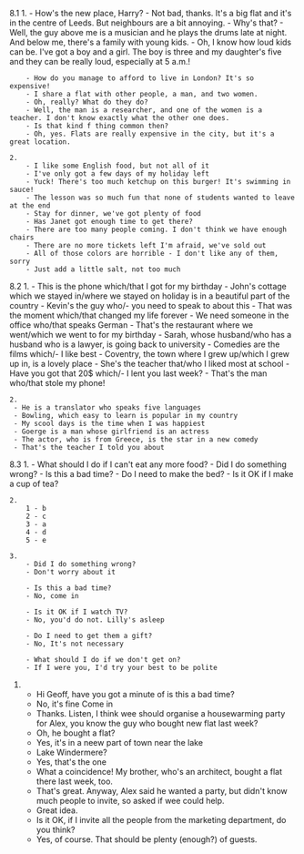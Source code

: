 8.1
    1. 
        - How's the new place, Harry?
        - Not bad, thanks. It's a big flat and it's in the centre of Leeds. But neighbours are a bit annoying.
        - Why's that?
        - Well, the guy above me is a musician and he plays the drums late at night. And below me, there's a family with young kids.
        - Oh, I know how loud kids can be. I've got a boy and a girl. The boy is three and my daughter's five and they can be really loud, especially at 5 a.m.!
        
        - How do you manage to afford to live in London? It's so expensive!
        - I share a flat with other people, a man, and two women.
        - Oh, really? What do they do?
        - Well, the man is a researcher, and one of the women is a teacher. I don't know exactly what the other one does.
        - Is that kind f thing common then?
        - Oh, yes. Flats are really expensive in the city, but it's a great location.

    2.
        - I like some English food, but not all of it
        - I've only got a few days of my holiday left
        - Yuck! There's too much ketchup on this burger! It's swimming in sauce!
        - The lesson was so much fun that none of students wanted to leave at the end
        - Stay for dinner, we've got plenty of food
        - Has Janet got enough time to get there?
        - There are too many people coming. I don't think we have enough chairs
        - There are no more tickets left I'm afraid, we've sold out
        - All of those colors are horrible - I don't like any of them, sorry
        - Just add a little salt, not too much

8.2
    1.
        - This is the phone which/that I got for my birthday
        - John's cottage which we stayed in/where we stayed on holiday is in a beautiful part of the country
        - Kevin's the guy who/- you need to speak to about this
        - That was the moment which/that changed my life forever
        - We need someone in the office who/that speaks German
        - That's the restaurant where we went/which we went to for my birthday
        - Sarah, whose husband/who has a husband who is a lawyer, is going back to university
        - Comedies are the films which/- I like best
        - Coventry, the town where I grew up/which I grew up in, is a lovely place
        - She's the teacher that/who I liked most at school
        - Have you got that 20$ which/- I lent you last week?
        - That's the man who/that stole my phone!

    2.
     - He is a translator who speaks five languages
     - Bowling, which easy to learn is popular in my country
     - My scool days is the time when I was happiest
     - Goerge is a man whose girlfriend is an actress
     - The actor, who is from Greece, is the star in a new comedy
     - That's the teacher I told you about

8.3
    1.
        - What should I do if I can't eat any more food?
        - Did I do something wrong?
        - Is this a bad time?
        - Do I need to make the bed?
        - Is it OK if I make a cup of tea?

    2.
        1 - b
        2 - c
        3 - a
        4 - d
        5 - e

    3.
        - Did I do something wrong?
        - Don't worry about it

        - Is this a bad time?
        - No, come in

        - Is it OK if I watch TV?
        - No, you'd do not. Lilly's asleep

        - Do I need to get them a gift?
        - No, It's not necessary

        - What should I do if we don't get on?
        - If I were you, I'd try your best to be polite

1.
    - Hi Geoff, have you got a minute of is this a bad time?
    - No, it's fine Come in
    - Thanks. Listen, I think wee should organise a housewarming party for Alex, you know the guy who bought new flat last week?
    - Oh, he bought a flat?
    - Yes, it's in a neew part of town near the lake
    - Lake Windermere?
    - Yes, that's the one
    - What a coincidence! My brother, who's an architect, bought a flat there last week, too.
    - That's great. Anyway, Alex said he wanted a party, but didn't know much people to invite, so asked if wee could help.
    - Great idea.
    - Is it OK, if I invite all the people from the marketing department, do you think?
    - Yes, of course. That should be plenty (enough?) of guests.


